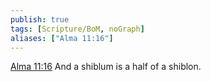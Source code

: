 ```yaml
---
publish: true
tags: [Scripture/BoM, noGraph]
aliases: ["Alma 11:16"]
---
```

[Alma 11:16](https://churchofjesuschrist.org/study/scriptures/bofm/alma/11?lang=eng&id=p16#p16) And a shiblum is a half of a shiblon.
